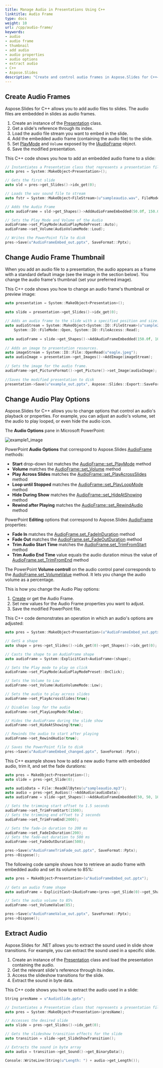 ```yaml
---
title: Manage Audio in Presentations Using C++
linktitle: Audio Frame
type: docs
weight: 10
url: /cpp/audio-frame/
keywords:
- audio
- audio frame
- thumbnail
- add audio
- audio properties
- audio options
- extract audio
- C++
- Aspose.Slides
description: "Create and control audio frames in Aspose.Slides for C++—code examples to embed, trim, loop, and configure playback across PPT, PPTX, and ODP presentations."
---
```


## **Create Audio Frames**

Aspose.Slides for C++ allows you to add audio files to slides. The audio files are embedded in slides as audio frames. 

1. Create an instance of the [Presentation](https://reference.aspose.com/slides/cpp/class/aspose.slides.presentation) class.
2. Get a slide's reference through its index.
3. Load the audio file stream you want to embed in the slide.
4. Add the embedded audio frame (containing the audio file) to the slide.
5. Set [PlayMode](https://reference.aspose.com/slides/cpp/namespace/aspose.slides#a1e0dfa632c5498e693145d42f3cf8e4c) and `Volume` exposed by the [IAudioFrame](https://reference.aspose.com/slides/cpp/class/aspose.slides.i_audio_frame) object.
6. Save the modified presentation.

This C++ code shows you how to add an embedded audio frame to a slide:

``` cpp
// Instantiates a Presentation class that represents a presentation file
auto pres = System::MakeObject<Presentation>();

// Gets the first slide
auto sld = pres->get_Slides()->idx_get(0);

// Loads the wav sound file to stream
auto fstr = System::MakeObject<FileStream>(u"sampleaudio.wav", FileMode::Open, FileAccess::Read);

// Adds the Audio Frame
auto audioFrame = sld->get_Shapes()->AddAudioFrameEmbedded(50.0f, 150.0f, 100.0f, 100.0f, fstr);

// Sets the Play Mode and Volume of the Audio
audioFrame->set_PlayMode(AudioPlayModePreset::Auto);
audioFrame->set_Volume(AudioVolumeMode::Loud);

// Writes the PowerPoint file to disk
pres->Save(u"AudioFrameEmbed_out.pptx", SaveFormat::Pptx);
```

## **Change Audio Frame Thumbnail**

When you add an audio file to a presentation, the audio appears as a frame with a standard default image (see the image in the section below). You change the audio frame's thumbnail (set your preferred image).

This C++ code shows you how to change an audio frame's thumbnail or preview image:

```cpp
auto presentation = System::MakeObject<Presentation>();
        
auto slide = presentation->get_Slides()->idx_get(0);
        
// Adds an audio frame to the slide with a specified position and size.
auto audioStream = System::MakeObject<System::IO::FileStream>(u"sample2.mp3", 
    System::IO::FileMode::Open, System::IO::FileAccess::Read);
    
auto audioFrame = slide->get_Shapes()->AddAudioFrameEmbedded(150.0f, 100.0f, 50.0f, 50.0f, audioStream);
            
// Adds an image to presentation resources.
auto imageStream = System::IO::File::OpenRead(u"eagle.jpeg");
auto audioImage = presentation->get_Images()->AddImage(imageStream);
            
// Sets the image for the audio frame.
audioFrame->get_PictureFormat()->get_Picture()->set_Image(audioImage); // <-----
        
//Saves the modified presentation to disk
presentation->Save(u"example_out.pptx", Aspose::Slides::Export::SaveFormat::Pptx);
```

## **Change Audio Play Options**

Aspose.Slides for C++ allows you to change options that control an audio's playback or properties. For example, you can adjust an audio's volume, set the audio to play looped, or even hide the audio icon.

The **Audio Options** pane in Microsoft PowerPoint:

![example1_image](audio_frame_0.png)

PowerPoint **Audio Options** that correspond to Aspose.Slides [AudioFrame](https://reference.aspose.com/slides/cpp/aspose.slides/audioframe/) methods:

- **Start** drop-down list matches the [AudioFrame::set_PlayMode](https://reference.aspose.com/slides/cpp/aspose.slides/audioframe/set_playmode/) method 
- **Volume** matches the [AudioFrame::set_Volume](https://reference.aspose.com/slides/cpp/aspose.slides/audioframe/set_volume/) method 
- **Play Across Slides** matches the [AudioFrame::set_PlayAcrossSlides](https://reference.aspose.com/slides/cpp/aspose.slides/audioframe/set_playacrossslides/) method 
- **Loop until Stopped** matches the [AudioFrame::set_PlayLoopMode](https://reference.aspose.com/slides/cpp/aspose.slides/audioframe/set_playloopmode/) method 
- **Hide During Show** matches the  [AudioFrame::set_HideAtShowing](https://reference.aspose.com/slides/cpp/aspose.slides/audioframe/set_hideatshowing/) method 
- **Rewind after Playing** matches the [AudioFrame::set_RewindAudio](https://reference.aspose.com/slides/cpp/aspose.slides/audioframe/set_rewindaudio/) method 

PowerPoint **Editing** options that correspond to Aspose.Slides [AudioFrame](https://reference.aspose.com/slides/cpp/aspose.slides/audioframe/) properties:

- **Fade In** matches the [AudioFrame.set_FadeInDuration](https://reference.aspose.com/slides/cpp/aspose.slides/audioframe/set_fadeinduration/) method
- **Fade Out** matches the [AudioFrame.set_FadeOutDuration](https://reference.aspose.com/slides/cpp/aspose.slides/audioframe/set_fadeoutduration/) method
- **Trim Audio Start Time** matches the [AudioFrame.set_TrimFromStart](https://reference.aspose.com/slides/cpp/aspose.slides/audioframe/set_trimfromstart/) method
- **Trim Audio End Time** value equals the audio duration minus the value of [AudioFrame.set_TrimFromEnd](https://reference.aspose.com/slides/cpp/aspose.slides/audioframe/set_trimfromend/) method

The PowerPoint **Volume controll** on the audio control panel corresponds to the [AudioFrame.set_VolumeValue](https://reference.aspose.com/slides/cpp/aspose.slides/audioframe/set_volumevalue/) method. It lets you change the audio volume as a percentage.

This is how you change the Audio Play options:

1. [Сreate](#creating-audio-frame) or get the Audio Frame.
2. Set new values for the Audio Frame properties you want to adjust.
3. Save the modified PowerPoint file.

This C++ code demonstrates an operation in which an audio's options are adjusted:

``` cpp 
auto pres = System::MakeObject<Presentation>(u"AudioFrameEmbed_out.pptx");

// GetS a shape
auto shape = pres->get_Slides()->idx_get(0)->get_Shapes()->idx_get(0);

// Casts the shape to an AudioFrame shape
auto audioFrame = System::ExplicitCast<AudioFrame>(shape);

// Sets the Play mode to play on click
audioFrame->set_PlayMode(AudioPlayModePreset::OnClick);

// Sets the Volume to Low
audioFrame->set_Volume(AudioVolumeMode::Low);

// Sets the audio to play across slides
audioFrame->set_PlayAcrossSlides(true);

// Disables loop for the audio
audioFrame->set_PlayLoopMode(false);

// Hides the AudioFrame during the slide show
audioFrame->set_HideAtShowing(true);

// Rewinds the audio to start after playing
audioFrame->set_RewindAudio(true);

// Saves the PowerPoint file to disk
pres->Save(u"AudioFrameEmbed_changed.pptx", SaveFormat::Pptx);
```

This C++ example shows how to add a new audio frame with embedded audio, trim it, and set the fade durations:

```cpp
auto pres = MakeObject<Presentation>();
auto slide = pres->get_Slide(0);

auto audioData = File::ReadAllBytes(u"sampleaudio.mp3");
auto audio = pres->get_Audios()->AddAudio(audioData);
auto audioFrame = slide->get_Shapes()->AddAudioFrameEmbedded(50, 50, 100, 100, audio);

// Sets the trimming start offset to 1.5 seconds
audioFrame->set_TrimFromStart(1500);
// Sets the trimming end offset to 2 seconds
audioFrame->set_TrimFromEnd(2000);

// Sets the fade-in duration to 200 ms
audioFrame->set_FadeInDuration(200);
// Sets the fade-out duration to 500 ms
audioFrame->set_FadeOutDuration(500);

pres->Save(u"AudioFrameTrimFade_out.pptx", SaveFormat::Pptx);
pres->Dispose();
```

The following code sample shows how to retrieve an audio frame with embedded audio and set its volume to 85%:

```cpp
auto pres = MakeObject<Presentation>(u"AudioFrameEmbed_out.pptx");
    
// Gets an audio frame shape
auto audioFrame = ExplicitCast<IAudioFrame>(pres->get_Slide(0)->get_Shape(0));

// Sets the audio volume to 85%
audioFrame->set_VolumeValue(85);

pres->Save(u"AudioFrameValue_out.pptx", SaveFormat::Pptx);
pres->Dispose();
```

## **Extract Audio**
Aspose.Slides for .NET allows you to extract the sound used in slide show transitions. For example, you can extract the sound used in a specific slide.

1. Create an instance of the [Presentation](https://reference.aspose.com/slides/cpp/class/aspose.slides.presentation) class and load the presentation containing the audio.
2. Get the relevant slide's reference through its index.
3. Access the slideshow transitions for the slide.
4. Extract the sound in byte data.

This C++ code shows you how to extract the audio used in a slide:

``` cpp
String presName = u"AudioSlide.pptx";

// Instantiates a Presentation class that represents a presentation file
auto pres = System::MakeObject<Presentation>(presName);

// Accesses the desired slide
auto slide = pres->get_Slides()->idx_get(0);

// Gets the slideshow transition effects for the slide
auto transition = slide->get_SlideShowTransition();

// Extracts the sound in byte array
auto audio = transition->get_Sound()->get_BinaryData();

Console::WriteLine(String(u"Length: ") + audio->get_Length());
```
